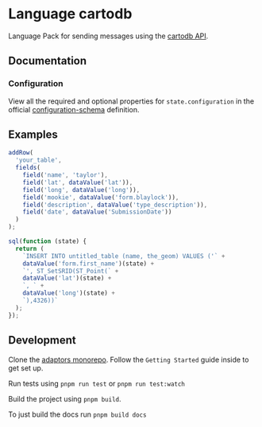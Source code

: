 # Language cartodb

Language Pack for sending messages using the
[cartodb API](http://docs.cartodb.com/cartodb-platform/sql-api/).

## Documentation

### Configuration

View all the required and optional properties for `state.configuration` in the
official
[configuration-schema](https://docs.openfn.org/adaptors/packages/cartodb-configuration-schema/)
definition.

## Examples

```js
addRow(
  'your_table',
  fields(
    field('name', 'taylor'),
    field('lat', dataValue('lat')),
    field('long', dataValue('long')),
    field('mookie', dataValue('form.blaylock')),
    field('description', dataValue('type_description')),
    field('date', dataValue('SubmissionDate'))
  )
);
```

```js
sql(function (state) {
  return (
    `INSERT INTO untitled_table (name, the_geom) VALUES ('` +
    dataValue('form.first_name')(state) +
    `', ST_SetSRID(ST_Point(` +
    dataValue('lat')(state) +
    `, ` +
    dataValue('long')(state) +
    `),4326))`
  );
});
```

## Development

Clone the [adaptors monorepo](https://github.com/OpenFn/adaptors). Follow the
`Getting Started` guide inside to get set up.

Run tests using `pnpm run test` or `pnpm run test:watch`

Build the project using `pnpm build`.

To just build the docs run `pnpm build docs`
